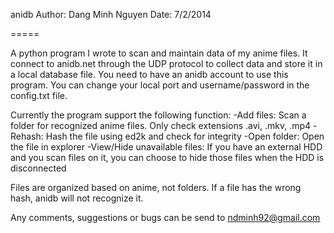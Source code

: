 anidb
Author: Dang Minh Nguyen
Date: 7/2/2014

=====

A python program I wrote to scan and maintain data of my anime files. It 
connect to anidb.net through the UDP protocol to collect data and store it in 
a local database file. You need to have an anidb account to use this program. 
You can change your local port and username/password in the config.txt file.

Currently the program support the following function:
-Add files: Scan a folder for recognized anime files. 
Only check extensions .avi, .mkv, .mp4
-Rehash: Hash the file using ed2k and check for integrity
-Open folder: Open the file in explorer
-View/Hide unavailable files: If you have an external HDD and you scan files 
on it, you can choose to hide those files when the HDD is disconnected

Files are organized based on anime, not folders. If a file has the wrong hash, 
anidb will not recognize it.

Any comments, suggestions or bugs can be send to ndminh92@gmail.com
